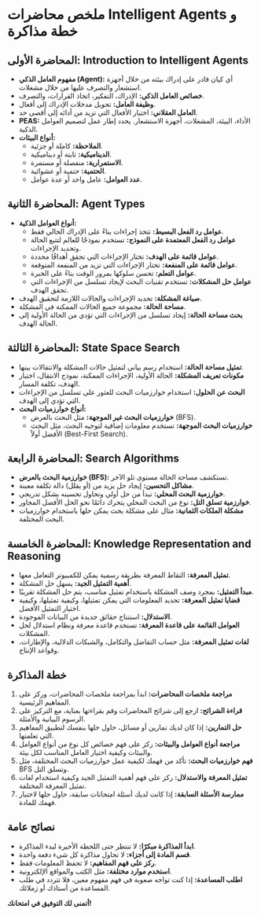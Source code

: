 # ملخص محاضرات Intelligent Agents و خطة مذاكرة

## المحاضرة الأولى: Introduction to Intelligent Agents

* **مفهوم العامل الذكي (Agent):** أي كيان قادر على إدراك بيئته من خلال أجهزة استشعار والتصرف عليها من خلال مشغلات.
* **خصائص العامل الذكي:** الإدراك، التفكير، اتخاذ القرارات، والتصرف.
* **وظيفة العامل:**  تحويل مدخلات الإدراك إلى أفعال.
* **العامل العقلاني:** اختيار الأفعال التي تزيد من أدائه إلى أقصى حد.
* **PEAS:** الأداء، البيئة، المشغلات، أجهزة الاستشعار. يحدد إطار عمل لتصميم العوامل الذكية.
* **أنواع البيئات:**
    * **الملاحظة:** كاملة أو جزئية.
    * **الديناميكية:** ثابتة أو ديناميكية.
    * **الاستمرارية:** منفصلة أو مستمرة.
    * **الحتمية:** حتمية أو عشوائية.
    * **عدد العوامل:** عامل واحد أو عدة عوامل.

## المحاضرة الثانية: Agent Types

* **أنواع العوامل الذكية:**
    * **عوامل رد الفعل البسيط:** تتخذ إجراءات بناءً على الإدراك الحالي فقط.
    * **عوامل رد الفعل المعتمدة على النموذج:** تستخدم نموذجًا للعالم لتتبع الحالة وتحديد الإجراءات.
    * **عوامل قائمة على الهدف:** تختار الإجراءات التي تحقق أهدافًا محددة.
    * **عوامل قائمة على المنفعة:** تختار الإجراءات التي تزيد من المنفعة المتوقعة.
    * **عوامل التعلم:** تحسن سلوكها بمرور الوقت بناءً على الخبرة.
    * **عوامل حل المشكلات:** تستخدم تقنيات البحث لإيجاد تسلسل من الإجراءات التي تحقق الهدف.
* **صياغة المشكلة:** تحديد الإجراءات والحالات اللازمة لتحقيق الهدف.
* **مساحة الحالة:** مجموعة جميع الحالات الممكنة في المشكلة.
* **بحث مساحة الحالة:** إيجاد تسلسل من الإجراءات التي تؤدي من الحالة الأولية إلى الحالة الهدف.

## المحاضرة الثالثة: State Space Search

* **تمثيل مساحة الحالة:** استخدام رسم بياني لتمثيل حالات المشكلة والانتقالات بينها.
* **مكونات تعريف المشكلة:** الحالة الأولية، الإجراءات الممكنة، نموذج الانتقال، اختبار الهدف، تكلفة المسار.
* **البحث عن الحلول:** استخدام خوارزميات البحث للعثور على تسلسل من الإجراءات التي تؤدي إلى الهدف.
* **أنواع خوارزميات البحث:**
    * **خوارزميات البحث غير الموجهة:** مثل البحث بالعرض (BFS).
    * **خوارزميات البحث الموجهة:** تستخدم معلومات إضافية لتوجيه البحث، مثل البحث الأفضل أولاً (Best-First Search).

## المحاضرة الرابعة: Search Algorithms

* **خوارزمية البحث بالعرض (BFS):** تستكشف مساحة الحالة مستوى تلو الآخر.
* **مشاكل التحسين:** إيجاد حل يزيد من (أو يقلل) دالة تكلفة معينة.
* **خوارزمية البحث المحلي:** تبدأ من حل أولي وتحاول تحسينه بشكل تدريجي.
* **خوارزمية تسلق التل:** نوع من البحث المحلي يتحرك دائمًا نحو الحل الأفضل المجاور.
* **مشكلة الملكات الثمانية:** مثال على مشكلة بحث يمكن حلها باستخدام خوارزميات البحث المختلفة.

## المحاضرة الخامسة: Knowledge Representation and Reasoning

* **تمثيل المعرفة:** التقاط المعرفة بطريقة رسمية يمكن للكمبيوتر التعامل معها.
* **أهمية التمثيل الجيد:** يسهل حل المشكلة.
* **مبدأ التمثيل:** بمجرد وصف المشكلة باستخدام تمثيل مناسب، يتم حل المشكلة تقريبًا.
* **قضايا تمثيل المعرفة:** تحديد المعلومات التي يمكن تمثيلها، وكيفية تمثيلها، وكيفية اختيار التمثيل الأفضل.
* **الاستدلال:** استنتاج حقائق جديدة من البيانات الموجودة. 
* **العوامل القائمة على قاعدة المعرفة:** تستخدم قاعدة معرفة ونظام استدلال لحل المشكلات.
* **لغات تمثيل المعرفة:** مثل حساب التفاضل والتكامل، والشبكات الدلالية، والإطارات، وقواعد الإنتاج. 

## خطة المذاكرة

1. **مراجعة ملخصات المحاضرات:** ابدأ بمراجعة ملخصات المحاضرات، وركز على المفاهيم الرئيسية.
2. **قراءة الشرائح:** ارجع إلى شرائح المحاضرات وقم بقراءتها بعناية، مع التركيز على الرسوم البيانية والأمثلة.
3. **حل التمارين:**  إذا كان لديك تمارين أو مسائل، حاول حلها بنفسك لتطبيق المفاهيم التي تعلمتها. 
4. **مراجعة أنواع العوامل والبيئات:** ركز على فهم خصائص كل نوع من أنواع العوامل والبيئات وكيفية اختيار العامل المناسب لكل بيئة.
5. **فهم خوارزميات البحث:** تأكد من فهمك لكيفية عمل خوارزميات البحث المختلفة، مثل BFS وتسلق التل.
6. **تمثيل المعرفة والاستدلال:** ركز على فهم أهمية التمثيل الجيد وكيفية استخدام لغات تمثيل المعرفة المختلفة.
7. **ممارسة الأسئلة السابقة:** إذا كانت لديك أسئلة امتحانات سابقة، حاول حلها لاختبار فهمك للمادة. 

## نصائح عامة

* **ابدأ المذاكرة مبكرًا:** لا تنتظر حتى اللحظة الأخيرة لبدء المذاكرة.
* **قسم المادة إلى أجزاء:** لا تحاول مذاكرة كل شيء دفعة واحدة.
* **ركز على فهم المفاهيم:**  لا تحفظ المعلومات فقط.
* **استخدم موارد مختلفة:** مثل الكتب والمواقع الإلكترونية.
* **اطلب المساعدة:** إذا كنت تواجه صعوبة في فهم مفهوم معين، فلا تتردد في طلب المساعدة من أستاذك أو زملائك.

**أتمنى لك التوفيق في امتحانك!** 
